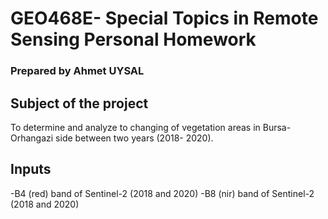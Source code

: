 # GEO468E- Special Topics in Remote Sensing Personal Homework
### Prepared by Ahmet UYSAL
## Subject of the project
To determine and analyze to changing of vegetation areas in Bursa- Orhangazi side between two years (2018- 2020).
## Inputs
-B4 (red) band of Sentinel-2 (2018 and 2020)
-B8 (nir) band of Sentinel-2 (2018 and 2020)

